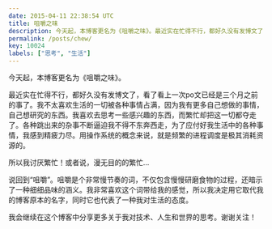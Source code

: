 ```yaml
---
date: 2015-04-11 22:38:54 UTC
title: 咀嚼之味
description: 今天起，本博客更名为《咀嚼之味》。最近实在忙得不行，都好久没有发博文了，看了看上一次po文已经是三个月之前的事了。我不太喜欢生活的一切被各种事情占满，因为我有更多自己想做的事情，自己想研究的东西。我喜欢去思考一些感兴趣的东西，而繁忙却把这一切都夺走了。所以我讨厌繁忙！说回到“咀嚼”…
permalink: /posts/chew/
key: 10024
labels: ["思考", "生活"]
---
```


今天起，本博客更名为《咀嚼之味》。

最近实在忙得不行，都好久没有发博文了，看了看上一次po文已经是三个月之前的事了。我不太喜欢生活的一切被各种事情占满，因为我有更多自己想做的事情，自己想研究的东西。我喜欢去思考一些感兴趣的东西，而繁忙却把这一切都夺走了。各种跳出来的杂事不断逼迫我不得不东奔西走，为了应付好我生活中的各种事情，我感到精疲力尽。用操作系统的概念来说，就是频繁的进程调度是极其消耗资源的。

所以我讨厌繁忙！或者说，漫无目的的繁忙…

说回到“咀嚼”。咀嚼是个非常慢节奏的词，不仅包含慢慢研磨食物的过程，还暗示了一种细细品味的涵义。我非常喜欢这个词带给我的感觉，所以我决定用它取代我的博客原本的名字，同时它也代表了一种我对生活的态度。

我会继续在这个博客中分享更多关于我对技术、人生和世界的思考。谢谢关注！